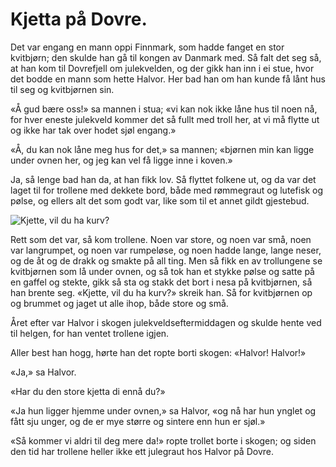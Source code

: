 # Kjetta på Dovre.

Det var engang en mann oppi Finnmark, som hadde fanget en stor kvitbjørn; den skulde han gå til kongen av Danmark med. Så falt det seg så, at han kom til Dovrefjell om julekvelden, og der gikk han inn i ei stue, hvor det bodde en mann som hette Halvor. Her bad han om han kunde få lånt hus til seg og kvitbjørnen sin.

«Å gud bære oss!» sa mannen i stua; «vi kan nok ikke låne hus til noen nå, for hver eneste julekveld kommer det så fullt med troll her, at vi må flytte ut og ikke har tak over hodet sjøl engang.»

«Å, du kan nok låne meg hus for det,» sa mannen; «bjørnen min kan ligge under ovnen her, og jeg kan vel få ligge inne i koven.»

Ja, så lenge bad han da, at han fikk lov. Så flyttet folkene ut, og da var det laget til for trollene med dekkete bord, både med rømmegraut og lutefisk og pølse, og ellers alt det som godt var, like som til et annet gildt gjestebud.

![Kjette, vil du ha kurv?](./kjette.png)

Rett som det var, så kom trollene. Noen var store, og noen var små, noen var langrumpet, og noen var rumpeløse, og noen hadde lange, lange neser, og de åt og de drakk og smakte på all ting. Men så fikk en av trollungene se kvitbjørnen som lå under ovnen, og så tok han et stykke pølse og satte på en gaffel og stekte, gikk så sta og stakk det bort i nesa på kvitbjørnen, så han brente seg. «Kjette, vil du ha kurv?» skreik han. Så for kvitbjørnen op og brummet og jaget ut alle ihop, både store og små.

Året efter var Halvor i skogen julekveldseftermiddagen og skulde hente ved til helgen, for han ventet trollene igjen.

Aller best han hogg, hørte han det ropte borti skogen: «Halvor! Halvor!»

«Ja,» sa Halvor.

«Har du den store kjetta di ennå du?»

«Ja hun ligger hjemme under ovnen,» sa Halvor, «og nå har hun ynglet og fått sju unger, og de er mye større og sintere enn hun er sjøl.»

«Så kommer vi aldri til deg mere da!» ropte trollet borte i skogen; og siden den tid har trollene heller ikke ett julegraut hos Halvor på Dovre.
